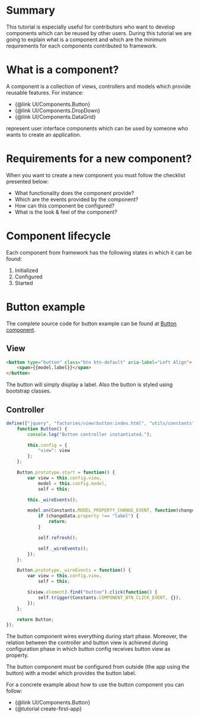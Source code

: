 # Summary

This tutorial is especially useful for contributors who want to develop components which can be reused by other users. During this tutorial we are going to explain what is a component and which are the minimum requirements for each components contributed to framework.

# What is a component?

A component is a collection of views, controllers and models which provide reusable features. For instance:

* {@link UI/Components.Button}
* {@link UI/Components.DropDown}
* {@link UI/Components.DataGrid}

represent user interface components which can be used by someone who wants to create an application.

# Requirements for a new component?

When you want to create a new component you must follow the checklist presented below:

* What functionality does the component provide?
* Which are the events provided by the component?
* How can this component be configured?
* What is the look & feel of the component?

# Component lifecycle

Each component from framework has the following states in which it can be found:

1. Initialized
2. Configured
3. Started

# Button example

The complete source code for button example can be found at [Button component](https://github.com/rcosnita/experimental-js-components/tree/master/src/components/button).

## View

```html
<button type="button" class="btn btn-default" aria-label="Left Align">
    <span>{{model.label}}</span>
</button>
```

The button will simply display a label. Also the button is styled using bootstrap classes.

## Controller

```javascript
define(["jquery", "factories/view!button:index.html", "utils/constants", "bootstrap"], function($, view, Constants) {
    function Button() { 
        console.log("Button controller instantiated.");

        this.config = {
            "view": view
        };
    };

    Button.prototype.start = function() {
        var view = this.config.view,
            model = this.config.model,
            self = this;

        this._wireEvents();

        model.on(Constants.MODEL_PROPERTY_CHANGE_EVENT, function(changeData) {
            if (changeData.property !== "label") {
                return;
            }

            self.refresh();

            self._wireEvents();
        });
    };

    Button.prototype._wireEvents = function() {
        var view = this.config.view,
            self = this;

        $(view.element).find("button").click(function() {
            self.trigger(Constants.COMPONENT_BTN_CLICK_EVENT, {});
        });
    };

    return Button;
});
```

The button component wires everything during start phase. Moreover, the relation between the controller and button view is achieved during configuration phase in which button config receives button view as property.

The button component must be configured from outside (the app using the button) with a model which provides the button label.

For a concrete example about how to use the button component you can follow:

* {@link UI/Components.Button}
* {@tutorial create-first-app}